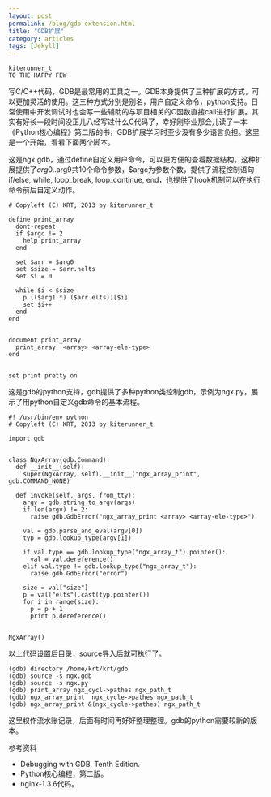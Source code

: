 ```yaml
---
layout: post
permalink: /blog/gdb-extension.html
title: "GDB扩展"
category: articles
tags: [Jekyll]
---
```



    kiterunner_t
    TO THE HAPPY FEW


写C/C++代码，GDB是最常用的工具之一。GDB本身提供了三种扩展的方式，可以更加灵活的使用。这三种方式分别是别名，用户自定义命令，python支持。日常使用中开发调试时也会写一些辅助的与项目相关的C函数直接call进行扩展。其实有好长一段时间没正儿八经写过什么C代码了，幸好刚毕业那会儿读了一本《Python核心编程》第二版的书，GDB扩展学习时至少没有多少语言负担。这里是一个开始，看看下面两个脚本。

这是ngx.gdb，通过define自定义用户命令，可以更方便的查看数据结构。这种扩展提供了$arg0..$arg9共10个命令参数，$argc为参数个数，提供了流程控制语句if/else, while, loop_break, loop_continue, end，也提供了hook机制可以在执行命令前后自定义动作。

    # Copyleft (C) KRT, 2013 by kiterunner_t
    
    define print_array
      dont-repeat
      if $argc != 2
        help print_array
      end
    
      set $arr = $arg0
      set $size = $arr.nelts
      set $i = 0
    
      while $i < $size
        p (($arg1 *) ($arr.elts))[$i]
        set $i++
      end
    end
    
    
    document print_array
      print_array  <array> <array-ele-type>
    end
    
    
    set print pretty on


这是gdb的python支持，gdb提供了多种python类控制gdb，示例为ngx.py，展示了用python自定义gdb命令的基本流程。

    #! /usr/bin/env python
    # Copyleft (C) KRT, 2013 by kiterunner_t
    
    import gdb
    
    
    class NgxArray(gdb.Command):
      def __init__(self):
        super(NgxArray, self).__init__("ngx_array_print", gdb.COMMAND_NONE)
    
      def invoke(self, args, from_tty):
        argv = gdb.string_to_argv(args)
        if len(argv) != 2:
          raise gdb.GdbError("ngx_array_print <array> <array-ele-type>")
    
        val = gdb.parse_and_eval(argv[0])
        typ = gdb.lookup_type(argv[1])
    
        if val.type == gdb.lookup_type("ngx_array_t").pointer():
          val = val.dereference()
        elif val.type != gdb.lookup_type("ngx_array_t"):
          raise gdb.GdbError("error")
    
        size = val["size"]
        p = val["elts"].cast(typ.pointer())
        for i in range(size):
          p = p + 1
          print p.dereference()
    
    
    NgxArray()


以上代码设置后目录，source导入后就可执行了。

    (gdb) directory /home/krt/krt/gdb
    (gdb) source -s ngx.gdb
    (gdb) source -s ngx.py
    (gdb) print_array ngx_cycl->pathes ngx_path_t
    (gdb) ngx_array_print  ngx_cycle->pathes ngx_path_t
    (gdb) ngx_array_print &(ngx_cycle->pathes) ngx_path_t


这里权作流水账记录，后面有时间再好好整理整理。gdb的python需要较新的版本。

参考资料

* Debugging with GDB, Tenth Edition.
* Python核心编程，第二版。
* nginx-1.3.6代码。


